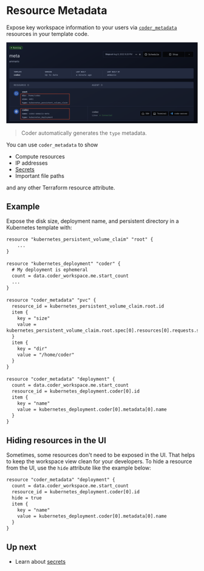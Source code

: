 # Resource Metadata

Expose key workspace information to your users via [`coder_metadata`](https://registry.terraform.io/providers/coder/coder/latest/docs/resources/metadata) resources in your template code.

![ui](../images/metadata-ui.png)

<blockquote class="info">
Coder automatically generates the <code>type</code> metadata.
</blockquote>

You can use `coder_metadata` to show

- Compute resources
- IP addresses
- [Secrets](../secrets.md#displaying-secrets)
- Important file paths

and any other Terraform resource attribute.

## Example

Expose the disk size, deployment name, and persistent
directory in a Kubernetes template with:

```hcl
resource "kubernetes_persistent_volume_claim" "root" {
    ...
}

resource "kubernetes_deployment" "coder" {
  # My deployment is ephemeral
  count = data.coder_workspace.me.start_count
  ...
}

resource "coder_metadata" "pvc" {
  resource_id = kubernetes_persistent_volume_claim.root.id
  item {
    key = "size"
    value = kubernetes_persistent_volume_claim.root.spec[0].resources[0].requests.storage
  }
  item {
    key = "dir"
    value = "/home/coder"
  }
}

resource "coder_metadata" "deployment" {
  count = data.coder_workspace.me.start_count
  resource_id = kubernetes_deployment.coder[0].id
  item {
    key = "name"
    value = kubernetes_deployment.coder[0].metadata[0].name
  }
}
```

## Hiding resources in the UI

Sometimes, some resources don't need to be exposed in the UI. That helps to keep the workspace view clean for your developers. To hide a resource from the UI, use the `hide` attribute like the example below:

```hcl
resource "coder_metadata" "deployment" {
  count = data.coder_workspace.me.start_count
  resource_id = kubernetes_deployment.coder[0].id
  hide = true
  item {
    key = "name"
    value = kubernetes_deployment.coder[0].metadata[0].name
  }
}
```

## Up next

- Learn about [secrets](../secrets.md)
